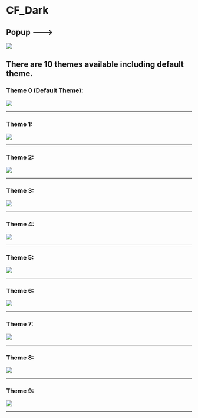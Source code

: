 # CF_Dark

## Popup --->

<img src="https://raw.githubusercontent.com/developerHub01/CF_Dark/main/preview_images/popup.png">

## There are 10 themes available including default theme.

### Theme 0 (Default Theme):

<img src="https://raw.githubusercontent.com/developerHub01/CF_Dark/main/preview_images/theme0.png">

---

### Theme 1:

<img src="https://raw.githubusercontent.com/developerHub01/CF_Dark/main/preview_images/theme1.png">

---

### Theme 2:

<img src="https://raw.githubusercontent.com/developerHub01/CF_Dark/main/preview_images/theme2.png">

---

### Theme 3:

<img src="https://raw.githubusercontent.com/developerHub01/CF_Dark/main/preview_images/theme3.png">

---

### Theme 4:

<img src="https://raw.githubusercontent.com/developerHub01/CF_Dark/main/preview_images/theme4.png">

---

### Theme 5:

<img src="https://raw.githubusercontent.com/developerHub01/CF_Dark/main/preview_images/theme5.png">

---

### Theme 6:

<img src="https://raw.githubusercontent.com/developerHub01/CF_Dark/main/preview_images/theme6.png">

---

### Theme 7:

<img src="https://raw.githubusercontent.com/developerHub01/CF_Dark/main/preview_images/theme7.png">

---

### Theme 8:

<img src="https://raw.githubusercontent.com/developerHub01/CF_Dark/main/preview_images/theme8.png">

---

### Theme 9:

<img src="https://raw.githubusercontent.com/developerHub01/CF_Dark/main/preview_images/theme9.png">

---
